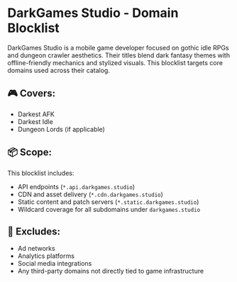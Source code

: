 # DarkGames Studio - Domain Blocklist

DarkGames Studio is a mobile game developer focused on gothic idle RPGs and dungeon crawler aesthetics. Their titles blend dark fantasy themes with offline-friendly mechanics and stylized visuals. This blocklist targets core domains used across their catalog.

## 🎮 Covers:
- Darkest AFK
- Darkest Idle
- Dungeon Lords (if applicable)

## 📦 Scope:
This blocklist includes:
- API endpoints (`*.api.darkgames.studio`)
- CDN and asset delivery (`*.cdn.darkgames.studio`)
- Static content and patch servers (`*.static.darkgames.studio`)
- Wildcard coverage for all subdomains under `darkgames.studio`

## 🚫 Excludes:
- Ad networks
- Analytics platforms
- Social media integrations
- Any third-party domains not directly tied to game infrastructure
